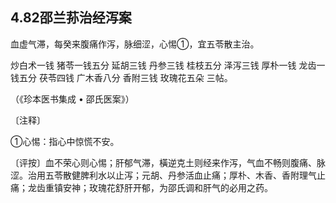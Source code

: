 ## 4.82邵兰荪治经泻案

血虚气滞，每癸来腹痛作泻，脉细涩，心惕①，宜五苓散主治。

炒白术一钱 猪苓一钱五分 延胡三钱 丹参三钱 桂枝五分 泽泻三钱 厚朴一钱 龙齿一钱五分 茯苓四钱 广木香八分 香附三钱 玫瑰花五朵 三帖。

（《珍本医书集成 • 邵氏医案》）

〔注释〕

①心惕：指心中惊慌不安。

〔评按〕血不荣心则心惕；肝郁气滞，橫逆克土则经来作泻，气血不畅则腹痛、脉涩。治用五苓散健脾利水以止泻；元胡、丹参活血止痛；厚朴、木香、香附理气止痛；龙齿重镇安神；玫瑰花舒肝开郁，为邵氏调和肝气的必用之药。
